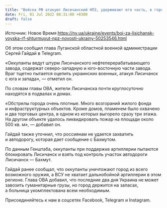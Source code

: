 ```yaml
---
title: "Войска РФ атакуют Лисичанский НПЗ, удерживают его часть, в городе уничтожают дом за домом — Гайдай"
date: Fri, 01 Jul 2022 08:31:00 +0300
draft: false
---
```

Источник: Новое Время https://nv.ua/ukraine/events/boi-za-lisichansk-voyska-rf-shturmuyut-npz-novosti-ukrainy-50253546.html


 Об этом сообщил глава Луганской областной военной администрации Сергей Гайдай в Telegram.

«Оккупанты ведут штурм Лисичанского нефтеперерабатывающего завода, содержат северо-западную и юго-восточную части завода. Враг тщетно пытается оцепить украинских военных, атакуя Лисичанск с юга и запада», — отметил он.

По словам главы ОВА, жители Лисичанска почти круглосуточно находятся в подвалах и домах.

«Обстрелы города очень плотные. Много возгораний жилого фонда и инфраструктурных объектов. Кроме домов, пламенем было охвачено и два торговых центра, в одном из которых выгорело сразу три этажа. На другом объекте удалось ликвидировать пожар на площади около 500 кв. м», — добавил он.

Гайдай также уточнил, что россиянам не удается захватить и автодорогу, которая дает сообщение с Бахмутом.

По данным Генштаба, оккупанты при поддержке артиллерии пытаются блокировать Лисичанск и взять под контроль участок автодороги Лисичанск — Бахмут.

Гайдай ранее сообщал, что оккупанты уничтожают город из всего возможного оружия, а ВСУ не хватает дальнобойной артиллерии в этом регионе. Глава ОВА добавил, что последние два дня Украина не может завозить гуманитарные грузы, но город держится на запасах, а больница укомплектована всем необходимым.

Присоединяйтесь к нам в соцсетях Facebook, Telegram и Instagram.
